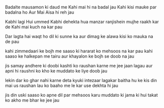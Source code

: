 
Badalte mausamon ki daud me
Kahi mai hi na badal jau
Kahi kisi mauke par badalna ho
Aur Mai Aisa hi reh jau

Kabhi lagi Hui ummed
Kabhi dehekta hua manzar
ranjishein mujhe raakh kar de
Kahi mai kuch na kar pau

Dar lagta hai
waqt ho dil ki sunne ka 
aur dimag ke alawa kisi ko
mauka na de pau

kahi zimmedaari ke bojh me
saaso ki hararat ko mehsoos na kar pau
kahi saaso ke halkepan me tairu
aur khayalon ke bojh se doob na jau

jis samay andhere ki doobi
kashti ko raushan karne me jee jaan lagau
aur apni hi raushni ko kho ke
muddato ke liye doob jau

lekin dar ko ghar nahi karne deta
kyuki intezaar lagakar baitha hu
ke kis din mai us raushan lau ko
baaho me le kar use dekhta hi jau

jis din uski saaso ko 
apne dil par mehsoos karu
muddato ki jama ki hui takat ko
akho me bhar ke jee jau
